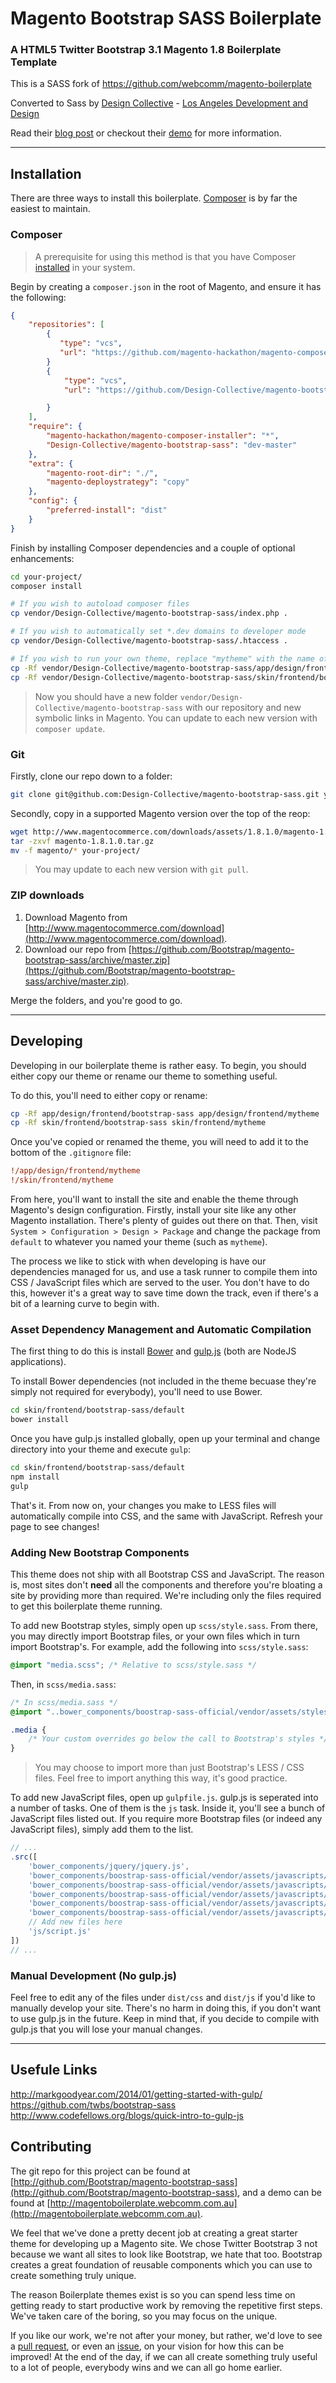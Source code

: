 # Magento Bootstrap SASS Boilerplate 
### A HTML5 Twitter Bootstrap 3.1 Magento 1.8 Boilerplate Template

This is a SASS fork of https://github.com/webcomm/magento-boilerplate

Converted to Sass by [Design Collective](http://www.designcollective.io) - [Los Angeles Development and Design](http://www.designcollective.io)

Read their [blog post](http://www.webcomm.com.au/blog/2013/09/introducing-magento-bootstrap-sass-a-twitter-bootstrap-3-powered-html5-mobile-first-starter-theme) or checkout their [demo](http://magentoboilerplate.webcomm.com.au) for more information.

---

## Installation

There are three ways to install this boilerplate. [Composer](http://getcomposer.org) is by far the easiest to maintain.

### Composer

> A prerequisite for using this method is that you have Composer [installed](http://getcomposer.org/doc/00-intro.md#installation-nix) in your system.

Begin by creating a `composer.json` in the root of Magento, and ensure it has the following:

```json
{
    "repositories": [
        {
           "type": "vcs",
           "url": "https://github.com/magento-hackathon/magento-composer-installer"
        }
        {
            "type": "vcs",
            "url": "https://github.com/Design-Collective/magento-bootstrap-sass"

        }
    ],
    "require": {
        "magento-hackathon/magento-composer-installer": "*",
        "Design-Collective/magento-bootstrap-sass": "dev-master"
    },
    "extra": {
        "magento-root-dir": "./",
        "magento-deploystrategy": "copy"
    },
    "config": {
        "preferred-install": "dist"
    }
}

```

Finish by installing Composer dependencies and a couple of optional enhancements:

```bash
cd your-project/
composer install

# If you wish to autoload composer files
cp vendor/Design-Collective/magento-bootstrap-sass/index.php .

# If you wish to automatically set *.dev domains to developer mode
cp vendor/Design-Collective/magento-bootstrap-sass/.htaccess .

# If you wish to run your own theme, replace "mytheme" with the name of your theme
cp -Rf vendor/Design-Collective/magento-bootstrap-sass/app/design/frontend/bootstrap-sass app/design/frontend/mytheme
cp -Rf vendor/Design-Collective/magento-bootstrap-sass/skin/frontend/bootstrap-sass skin/frontend/mytheme
```

> Now you should have a new folder `vendor/Design-Collective/magento-bootstrap-sass` with our repository and new symbolic links in Magento. You can update to each new version with `composer update`.

### Git

Firstly, clone our repo down to a folder:

```bash
git clone git@github.com:Design-Collective/magento-bootstrap-sass.git your-project
```

Secondly, copy in a supported Magento version over the top of the reop:

```bash
wget http://www.magentocommerce.com/downloads/assets/1.8.1.0/magento-1.8.1.0.tar.gz
tar -zxvf magento-1.8.1.0.tar.gz
mv -f magento/* your-project/
```

> You may update to each new version with `git pull`.

### ZIP downloads

1. Download Magento from [http://www.magentocommerce.com/download](http://www.magentocommerce.com/download).
2. Download our repo from [https://github.com/Bootstrap/magento-bootstrap-sass/archive/master.zip](https://github.com/Bootstrap/magento-bootstrap-sass/archive/master.zip).

Merge the folders, and you're good to go.

----

## Developing

Developing in our boilerplate theme is rather easy. To begin, you should either copy our theme or rename our theme to something useful.

To do this, you'll need to either copy or rename:

```bash
cp -Rf app/design/frontend/bootstrap-sass app/design/frontend/mytheme
cp -Rf skin/frontend/bootstrap-sass skin/frontend/mytheme
```

Once you've copied or renamed the theme, you will need to add it to the bottom of the `.gitignore` file:

```ini
!/app/design/frontend/mytheme
!/skin/frontend/mytheme
```

From here, you'll want to install the site and enable the theme through Magento's design configuration. Firstly, install your site like any other Magento installation. There's plenty of guides out there on that. Then, visit `System > Configuration > Design > Package` and change the package from `default` to whatever you named your theme (such as `mytheme`).

The process we like to stick with when developing is have our dependencies managed for us, and use a task runner to compile them into CSS / JavaScript files which are served to the user. You don't have to do this, however it's a great way to save time down the track, even if there's a bit of a learning curve to begin with.

### Asset Dependency Management and Automatic Compilation

The first thing to do this is install [Bower](http://bower.io) and [gulp.js](http://gulpjs.com) (both are NodeJS applications).

To install Bower dependencies (not included in the theme becuase they're simply not required for everybody), you'll need to use Bower.

```bash
cd skin/frontend/bootstrap-sass/default
bower install
```

Once you have gulp.js installed globally, open up your terminal and change directory into your theme and execute `gulp`:

```bash
cd skin/frontend/bootstrap-sass/default
npm install
gulp
```

That's it. From now on, your changes you make to LESS files will automatically compile into CSS, and the same with JavaScript. Refresh your page to see changes!

### Adding New Bootstrap Components

This theme does not ship with all Bootstrap CSS and JavaScript. The reason is, most sites don't **need** all the components and therefore you're bloating a site by providing more than required. We're including only the files required to get this boilerplate theme running.

To add new Bootstrap styles, simply open up `scss/style.sass`. From there, you may directly import Bootstrap files, or your own files which in turn import Bootstrap's. For example, add the following into `scss/style.sass`:

```css
@import "media.scss"; /* Relative to scss/style.sass */
```

Then, in `scss/media.sass`:

```css
/* In scss/media.sass */
@import "..bower_components/boostrap-sass-official/vendor/assets/stylesheets/bootstrap/media.scss"; /* Relative to scss/media.sass */

.media {
    /* Your custom overrides go below the call to Bootstrap's styles */
}
```

> You may choose to import more than just Bootstrap's LESS / CSS files. Feel free to import anything this way, it's good practice.

To add new JavaScript files, open up `gulpfile.js`. gulp.js is seperated into a number of tasks. One of them is the `js` task. Inside it, you'll see a bunch of JavaScript files listed out. If you require more Bootstrap files (or indeed any JavaScript files), simply add them to the list.

```javascript
// ...
.src([
    'bower_components/jquery/jquery.js',
    'bower_components/boostrap-sass-official/vendor/assets/javascripts/bootstraptransition.js',
    'bower_components/boostrap-sass-official/vendor/assets/javascripts/bootstrapcollapse.js',
    'bower_components/boostrap-sass-official/vendor/assets/javascripts/bootstrapcarousel.js',
    'bower_components/boostrap-sass-official/vendor/assets/javascripts/bootstrapdropdown.js',
    'bower_components/boostrap-sass-official/vendor/assets/javascripts/bootstrapmodal.js',
    // Add new files here
    'js/script.js'
])
// ...
```

### Manual Development (No gulp.js)

Feel free to edit any of the files under `dist/css` and `dist/js` if you'd like to manually develop your site. There's no harm in doing this, if you don't want to use gulp.js in the future. Keep in mind that, if you decide to compile with gulp.js that you will lose your manual changes.

----

## Usefule Links

http://markgoodyear.com/2014/01/getting-started-with-gulp/
https://github.com/twbs/bootstrap-sass
http://www.codefellows.org/blogs/quick-intro-to-gulp-js

## Contributing

The git repo for this project can be found at [http://github.com/Bootstrap/magento-bootstrap-sass](http://github.com/Bootstrap/magento-bootstrap-sass), and a demo can be found at [http://magentoboilerplate.webcomm.com.au](http://magentoboilerplate.webcomm.com.au).

We feel that we've done a pretty decent job at creating a great starter theme for developing up a Magento site. We chose Twitter Bootstrap 3 not because we want all sites to look like Bootstrap, we hate that too. Bootstrap creates a great foundation of reusable components which you can use to create something truly unique.

The reason Boilerplate themes exist is so you can spend less time on getting ready to start productive work by removing the repetitive first steps. We've taken care of the boring, so you may focus on the unique.

If you like our work, we're not after your money, but rather, we'd love to see a [pull request](http://github.com/Bootstrap/magento-bootstrap-sass/pulls), or even an [issue](http://github.com/Bootstrap/magento-bootstrap-sass/issues), on your vision for how this can be improved! At the end of the day, if we can all create something truly useful to a lot of people, everybody wins and we can all go home earlier.
